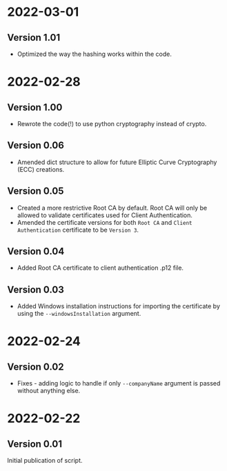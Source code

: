 # 2022-03-01
## Version 1.01
* Optimized the way the hashing works within the code.


# 2022-02-28
## Version 1.00
* Rewrote the code(!) to use python cryptography instead of crypto. 

## Version 0.06
* Amended dict structure to allow for future Elliptic Curve Cryptography (ECC) creations.

## Version 0.05
* Created a more restrictive Root CA by default. Root CA will only be allowed to validate certificates used for Client Authentication.
* Amended the certificate versions for both `Root CA` and `Client Authentication` certificate to be `Version 3`.

## Version 0.04
* Added Root CA certificate to client authentication .p12 file.

## Version 0.03
* Added Windows installation instructions for importing the certificate by using the `--windowsInstallation` argument.


# 2022-02-24
## Version 0.02
* Fixes - adding logic to handle if only `--companyName` argument is passed without anything else.


# 2022-02-22
## Version 0.01
Initial publication of script.
